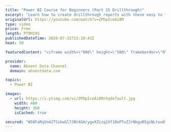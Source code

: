 ```yaml
---
title: "Power BI Course for Beginners (Part 15 Drillthrough)"
excerpt: "Learn how to create drillthrough reports with these easy to follow steps."
originalUrl: https://youtube.com/watch?v=ZPDpIceAi8M
type: video
price: Free
length: PT9M19S
publishedDateTime: 2020-07-31T23:18:43Z
heat: 50

featuredContent: "<iframe width=\"800\" height=\"500\" frameborder=\"0\" src=\"https://www.youtube.com/embed/ZPDpIceAi8M\" allow=\"accelerometer; autoplay; encrypted-media; gyroscope; picture-in-picture\" allowfullscreen></iframe>"

provider:
  name: Absent Data Channel
  domain: absentdata.com

topics:
  - Power BI

images:
  - url: https://i.ytimg.com/vi/ZPDpIceAi8M/hqdefault.jpg
    width: 480
    height: 360
    isCached: true

secured: "W58FaRqSn42TSikwGl7JNt4GH/ygxXZczq1Xf10xPTuZJrNkguR5giNLtuuOfneAq2xEaLNkMyVfZg39mXlsCXHmPo3VsImwMCINUaFPy1imOqFXdZbvHxwSDz/Ol9LsXjzISl8U5JFKirkwZFJWuYG9GPNIlRqUn5SJlb0U4F7owV3gGX9kcV4CwxJtAQalWEZtriyecp0XSUexfIq9hi+HPclvxXDNyKDFi8pl0OTxAxrTGACy/oKGgtiBoOAfPOsAZM/vke7/82LSWh6WYBy4qUo5Om3m9mdKxp7Zsifw/WiGjvEpest8GPjUCi42TEtLCQp1wVAkuptH6Lpfa7RVqOb3xsjx9tCgfych06/g5aN8Jfz3nUzTigpkqs2qnAGTOkBLIh4/0ndDsAFlGLswf6LPh9vGC6V7EKvTUN4=;/SvNRDrPBFoi2PYVPkypuQ=="
---
```


